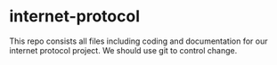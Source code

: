 # internet-protocol
This repo consists all files including coding and documentation for our internet protocol project.
We should use git to control change.
